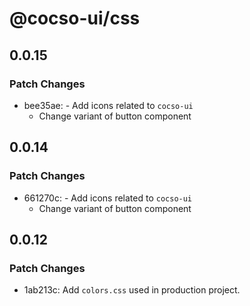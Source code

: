 # @cocso-ui/css

## 0.0.15

### Patch Changes

- bee35ae: - Add icons related to `cocso-ui`
  - Change variant of button component

## 0.0.14

### Patch Changes

- 661270c: - Add icons related to `cocso-ui`
  - Change variant of button component

## 0.0.12

### Patch Changes

- 1ab213c: Add `colors.css` used in production project.
